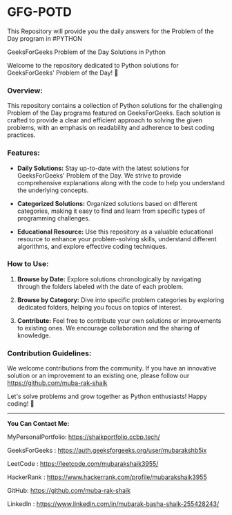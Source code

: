 # GFG-POTD
This Repository will provide you the daily answers for the Problem of the Day program in #PYTHON 

GeeksForGeeks Problem of the Day Solutions in Python

Welcome to the repository dedicated to Python solutions for GeeksForGeeks' Problem of the Day! 🐍

### Overview:
This repository contains a collection of Python solutions for the challenging Problem of the Day programs featured on GeeksForGeeks. Each solution is crafted to provide a clear and efficient approach to solving the given problems, with an emphasis on readability and adherence to best coding practices.

### Features:
- **Daily Solutions:** Stay up-to-date with the latest solutions for GeeksForGeeks' Problem of the Day. We strive to provide comprehensive explanations along with the code to help you understand the underlying concepts.
  
- **Categorized Solutions:** Organized solutions based on different categories, making it easy to find and learn from specific types of programming challenges.

- **Educational Resource:** Use this repository as a valuable educational resource to enhance your problem-solving skills, understand different algorithms, and explore effective coding techniques.

### How to Use:
1. **Browse by Date:** Explore solutions chronologically by navigating through the folders labeled with the date of each problem.
  
2. **Browse by Category:** Dive into specific problem categories by exploring dedicated folders, helping you focus on topics of interest.

3. **Contribute:** Feel free to contribute your own solutions or improvements to existing ones. We encourage collaboration and the sharing of knowledge.

### Contribution Guidelines:
We welcome contributions from the community. If you have an innovative solution or an improvement to an existing one, please follow our https://github.com/muba-rak-shaik

Let's solve problems and grow together as Python enthusiasts! Happy coding! 🚀

---
**You Can Contact Me:** 

MyPersonalPortfolio: https://shaikportfolio.ccbp.tech/

GeeksForGeeks : https://auth.geeksforgeeks.org/user/mubarakshb5ix

LeetCode : https://leetcode.com/mubarakshaik3955/

HackerRank : https://www.hackerrank.com/profile/mubarakshaik3955

GitHub: https://github.com/muba-rak-shaik

LinkedIn : https://www.linkedin.com/in/mubarak-basha-shaik-255428243/
